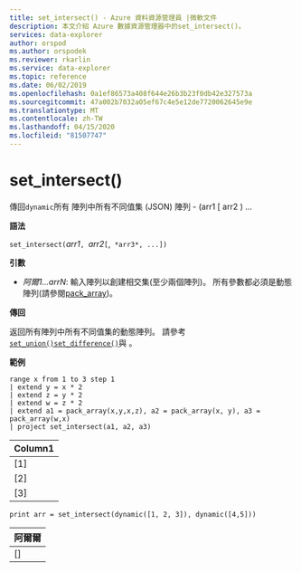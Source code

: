 ```yaml
---
title: set_intersect() - Azure 資料資源管理員 |微軟文件
description: 本文介紹 Azure 數據資源管理器中的set_intersect()。
services: data-explorer
author: orspod
ms.author: orspodek
ms.reviewer: rkarlin
ms.service: data-explorer
ms.topic: reference
ms.date: 06/02/2019
ms.openlocfilehash: 0a1ef86573a408f644e26b3b23f0db42e327573a
ms.sourcegitcommit: 47a002b7032a05ef67c4e5e12de7720062645e9e
ms.translationtype: MT
ms.contentlocale: zh-TW
ms.lasthandoff: 04/15/2020
ms.locfileid: "81507747"
---
```

# <a name="set_intersect"></a>set_intersect()

傳回`dynamic`所有 陣列中所有不同值集 (JSON) 陣列 - (arr1 [ arr2 ) ...

**語法**

`set_intersect(`*arr1*`, `*arr2*`[`,` *arr3*, ...])`

**引數**

* *阿爾1...arrN*: 輸入陣列以創建相交集(至少兩個陣列)。 所有參數都必須是動態陣列(請參閱[pack_array](packarrayfunction.md))。 

**傳回**

返回所有陣列中所有不同值集的動態陣列。 請參考[`set_union()`](setunionfunction.md)[`set_difference()`](setdifferencefunction.md)與 。

**範例**

```kusto
range x from 1 to 3 step 1
| extend y = x * 2
| extend z = y * 2
| extend w = z * 2
| extend a1 = pack_array(x,y,x,z), a2 = pack_array(x, y), a3 = pack_array(w,x)
| project set_intersect(a1, a2, a3)
```

|Column1|
|---|
|[1]|
|[2]|
|[3]|

```kusto
print arr = set_intersect(dynamic([1, 2, 3]), dynamic([4,5]))
```

|阿爾爾|
|---|
|[]|